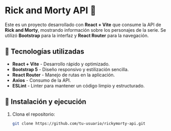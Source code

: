 # Rick and Morty API 🚀

Este es un proyecto desarrollado con **React + Vite** que consume la API de **Rick and Morty**, mostrando información sobre los personajes de la serie. Se utilizó **Bootstrap** para la interfaz y **React Router** para la navegación.

## 🚀 Tecnologías utilizadas
- **React + Vite** - Desarrollo rápido y optimizado.
- **Bootstrap 5** - Diseño responsivo y estilización sencilla.
- **React Router** - Manejo de rutas en la aplicación.
- **Axios** - Consumo de la API.
- **ESLint** - Linter para mantener un código limpio y estructurado.

## 📌 Instalación y ejecución

1. Clona el repositorio:
   ```bash
   git clone https://github.com/tu-usuario/rickymorty-api.git

